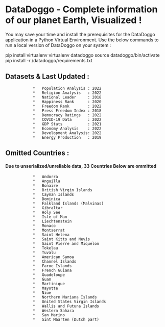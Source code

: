 # DataDoggo - Complete information of our planet Earth, Visualized !

You may save your time and install the prerequisites for the DataDoggo application in a Python Virtual Environment.
Use the below commands to run a local version of DataDoggo on your system :

pip install virtualenv
virtualenv datadoggo
source datadoggo/bin/activate
pip install -r /datadoggo/requirements.txt
  
## Datasets & Last Updated :
                *   Population Analysis : 2022
                *   Religion Analysis   : 2022
                *   National Leader     : 2018
                *   Happiness Rank      : 2020
                *   Freedom Rank        : 2022
                *   Press Freedom Index : 2018               
                *   Democracy Ratings   : 2022
                *   COVID-19 Data       : 2022
                *   GDP Stats           : 2021            
                *   Economy Analysis    : 2022
                *   Development Analysis: 2022
                *   Energy Production   : 2019            
## Omitted Countries :
   #### Due to unserialized/unreliable data, 33 Countries Below are ommitted               
                *   Andorra
                *   Anguilla
                *   Bonaire
                *   British Virgin Islands
                *   Cayman Islands
                *   Dominica
                *   Falkland Islands (Malvinas)
                *   Gibraltar
                *   Holy See
                *   Isle of Man
                *   Liechtenstein                
                *   Monaco
                *   Montserrat
                *   Saint Helena
                *   Saint Kitts and Nevis
                *   Saint Pierre and Miquelon
                *   Tokelau
                *   Tuvalu
                *   American Samoa
                *   Channel Islands
                *   Faroe Islands
                *   French Guiana
                *   Guadeloupe
                *   Guam
                *   Martinique
                *   Mayotte
                *   Niue
                *   Northern Mariana Islands
                *   United States Virgin Islands
                *   Wallis and Futuna Islands
                *   Western Sahara
                *   San Marino
                *   Sint Maarten (Dutch part)
                
                
